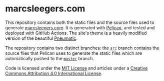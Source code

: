 # marcsleegers.com

This repository contains both the static files and the source files used to generate [marcsleegers.com]. 
It is generated with [Pelican], and tested and deployed with GitHub Actions.
The site's theme is a heavily modified version of the beautiful [Pneumatic].

The repository contains two distinct branches: the [`src`] branch contains the source files that Pelican uses to generate the static files which are automatically pushed to the [`master`] branch.

Code is licensed under the [MIT License] and articles under a [Creative Commons Attribution 4.0 International License].

[marcsleegers.com]: https://marcsleegers.com
[Pelican]: https://getpelican.com
[Pneumatic]: https://github.com/iKevinY/pneumatic
[`src`]: https://github.com/marcardioid/marcsleegers.com/tree/src
[`master`]: https://github.com/marcardioid/marcsleegers.com/tree/master
[MIT License]: https://github.com/marcardioid/marcsleegers.com/blob/src/LICENSE
[Creative Commons Attribution 4.0 International License]: http://creativecommons.org/licenses/by/4.0/
